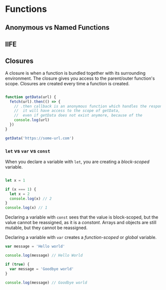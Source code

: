 # Functions

## Anonymous vs Named Functions

## IIFE

## Closures
A closure is when a function is bundled together with its surrounding environment. The closure gives you access to the parent/outer function's scope. 
Closures are created every time a function is created.

```js

function getData(url) {
  fetch(url).then(() => {
    // .then callback is an anonymous function which handles the response
    //  it will have access to the scope of getData,
    //  even if getData does not exist anymore, because of the 
    console.log(url)
  })
}

getData('https://some-url.com')

```

### `let` vs `var` vs `const`
When you declare a variable with `let`, you are creating a *block-scoped* variable.
```js

let x = 1

if (x === 1) {
  let x = 2
  console.log(x) // 2
}
console.log(x) // 1

```
Declaring a variable with `const` sees that the value is block-scoped, but the value cannot be reassigned, as it is a *constant*. 
Arrays and objects are still mutable, but they cannot be reassigned.

Declaring a variable with `var` creates a *function-scoped* or *global* variable.
```js
var message = 'Hello world'

console.log(message) // Hello World

if (true) {
  var message = 'Goodbye world'
}

console.log(message) // Goodbye world
```
